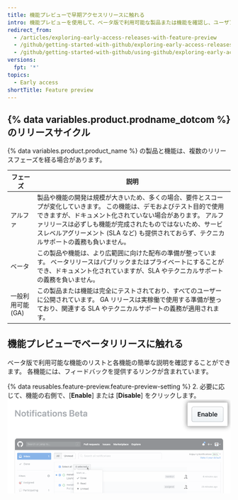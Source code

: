 ```yaml
---
title: 機能プレビューで早期アクセスリリースに触れる
intro: 機能プレビューを使用して、ベータ版で利用可能な製品または機能を確認し、ユーザアカウントの各機能を有効または無効にすることができます。
redirect_from:
  - /articles/exploring-early-access-releases-with-feature-preview
  - /github/getting-started-with-github/exploring-early-access-releases-with-feature-preview
  - /github/getting-started-with-github/using-github/exploring-early-access-releases-with-feature-preview
versions:
  fpt: '*'
topics:
  - Early access
shortTitle: Feature preview
---
```


## {% data variables.product.prodname_dotcom %} のリリースサイクル

{% data variables.product.product_name %} の製品と機能は、複数のリリースフェーズを経る場合があります。

| フェーズ        | 説明                                                                                                                                                                           |
| ----------- | ---------------------------------------------------------------------------------------------------------------------------------------------------------------------------- |
| アルファ        | 製品や機能の開発は規模が大きいため、多くの場合、要件とスコープが変化していきます。 この機能は、デモおよびテスト目的で使用できますが、ドキュメント化されていない場合があります。 アルファリリースは必ずしも機能が完成されたものではないため、サービスレベルアグリーメント (SLA など) も提供されておらず、テクニカルサポートの義務も負いません。 |
| ベータ         | この製品や機能は、より広範囲に向けた配布の準備が整っています。 ベータリリースはパブリックまたはプライベートにすることができ、ドキュメント化されていますが、SLA やテクニカルサポートの義務を負いません。                                                                       |
| 一般利用可能 (GA) | この製品または機能は完全にテストされており、すべてのユーザーに公開されています。 GA リリースは実稼働で使用する準備が整っており、関連する SLA やテクニカルサポートの義務が適用されます。                                                                             |

## 機能プレビューでベータリリースに触れる

ベータ版で利用可能な機能のリストと各機能の簡単な説明を確認することができます。 各機能には、フィードバックを提供するリンクが含まれています。

{% data reusables.feature-preview.feature-preview-setting  %}
2. 必要に応じて、機能の右側で、[**Enable**] または [**Disable**] をクリックします。 ![機能プレビューの [Enable] ボタン](/assets/images/help/settings/enable-feature-button.png)
